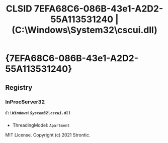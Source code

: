 ﻿---
title: "CLSID 7EFA68C6-086B-43e1-A2D2-55A113531240 | (C:\\Windows\\System32\\cscui.dll)"
excerpt: What is COM-Object CLSID 7EFA68C6-086B-43e1-A2D2-55A113531240?
---

# {7EFA68C6-086B-43e1-A2D2-55A113531240}


## Registry


### InProcServer32

##### `C:\Windows\System32\cscui.dll`
* ThreadingModel: `Apartment`

MIT License. Copyright (c) 2021 Strontic.


